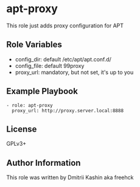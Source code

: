 apt-proxy
=========

This role just adds proxy configuration for APT


Role Variables
--------------

 - config_dir: default /etc/apt/apt.conf.d/
 - config_file: default 99proxy
 - proxy_url: mandatory, but not set, it's up to you

Example Playbook
----------------

    - role: apt-proxy
      proxy_url: http://proxy.server.local:8888


License
-------

GPLv3+

Author Information
------------------

This role was written by Dmitrii Kashin aka freehck

